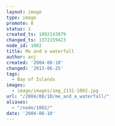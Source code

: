 ```yaml
---
layout: image
type: image
promote: 0
status: 1
created_ts: 1092143079
changed_ts: 1372159423
node_id: 1002
title: Me and a waterfall
author: anj
created: '2004-08-10'
changed: '2013-06-25'
tags:
  - Bay of Islands
images:
  - image/images/img_2131-1002.jpg
url: "/2004/08/10/me_and_a_waterfall/"
aliases:
  - "/node/1002/"
date: '2004-08-10'
---
```


